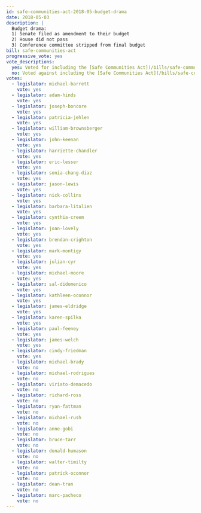```yaml
---
id: safe-communities-act-2018-05-budget-drama
date: 2018-05-03
description: |
  Budget drama:
  1) Senate filed as amendment to their budget
  2) House did not pass
  3) Conference committee stripped from final budget
bill: safe-communities-act
progressive_vote: yes
vote_descriptions:
  yes: Voted for including the [Safe Communities Act](/bills/safe-communities-act/) in the Senate version of the budget
  no: Voted against including the [Safe Communities Act](/bills/safe-communities-act/) in the Senate version of the budget
votes:
  - legislator: michael-barrett
    vote: yes
  - legislator: adam-hinds
    vote: yes
  - legislator: joseph-boncore
    vote: yes
  - legislator: patricia-jehlen
    vote: yes
  - legislator: william-brownsberger
    vote: yes
  - legislator: john-keenan
    vote: yes
  - legislator: harriette-chandler
    vote: yes
  - legislator: eric-lesser
    vote: yes
  - legislator: sonia-chang-diaz
    vote: yes
  - legislator: jason-lewis
    vote: yes
  - legislator: nick-collins
    vote: yes
  - legislator: barbara-litalien
    vote: yes
  - legislator: cynthia-creem
    vote: yes
  - legislator: joan-lovely
    vote: yes
  - legislator: brendan-crighton
    vote: yes
  - legislator: mark-montigy
    vote: yes
  - legislator: julian-cyr
    vote: yes
  - legislator: michael-moore
    vote: yes
  - legislator: sal-didomenico
    vote: yes
  - legislator: kathleen-oconnor
    vote: yes
  - legislator: james-eldridge
    vote: yes
  - legislator: karen-spilka
    vote: yes
  - legislator: paul-feeney
    vote: yes
  - legislator: james-welch
    vote: yes
  - legislator: cindy-friedman
    vote: yes
  - legislator: michael-brady
    vote: no
  - legislator: michael-rodrigues
    vote: no
  - legislator: viriato-demacedo
    vote: no
  - legislator: richard-ross
    vote: no
  - legislator: ryan-fattman
    vote: no
  - legislator: michael-rush
    vote: no
  - legislator: anne-gobi
    vote: no
  - legislator: bruce-tarr
    vote: no
  - legislator: donald-humason
    vote: no
  - legislator: walter-timilty
    vote: no
  - legislator: patrick-oconnor
    vote: no
  - legislator: dean-tran
    vote: no
  - legislator: marc-pacheco
    vote: no
---
```

